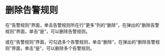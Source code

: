 # 删除告警规则<a name="ZH-CN_TOPIC_0084572277"></a>

在“告警规则”界面，单击告警规则所在行“更多”列的“删除”，在弹出的“删除告警规则”界面，单击“是”，可以删除告警规则。

或在“告警规则”界面，可勾选多个告警规则，单击“删除”，在弹出的“删除告警规则”界面，单击“是”，可以删除多个告警规则。

